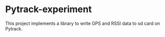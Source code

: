 # Pytrack-experiment

This project implements a library to write GPS and RSSI data to sd card on Pytrack.

